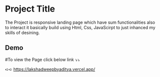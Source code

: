 
# Project Title

The Project is responsive landing page which have sum functionalities also to interact it basically build using Html, Css, JavaScirpt to just inhanced my skills of desining.


## Demo

#To view the Page click below link ⤵⤵

➪➪  https://lakshadweepbyaditya.vercel.app/

